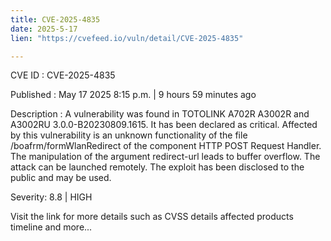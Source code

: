 ```yaml
---
title: CVE-2025-4835
date: 2025-5-17
lien: "https://cvefeed.io/vuln/detail/CVE-2025-4835"

---
```


CVE ID : CVE-2025-4835

Published :  May 17
2025
8:15 p.m. | 9 hours
59 minutes ago

Description : A vulnerability was found in TOTOLINK A702R
A3002R and A3002RU 3.0.0-B20230809.1615. It has been declared as critical. Affected by this vulnerability is an unknown functionality of the file /boafrm/formWlanRedirect of the component HTTP POST Request Handler. The manipulation of the argument redirect-url leads to buffer overflow. The attack can be launched remotely. The exploit has been disclosed to the public and may be used.

Severity: 8.8 | HIGH

Visit the link for more details
such as CVSS details
affected products
timeline
and more...
